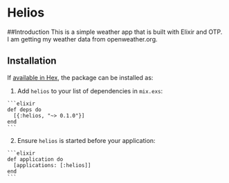 # Helios

##Introduction
This is a simple weather app that is built with Elixir and OTP. I am getting my weather data from openweather.org. 

## Installation

If [available in Hex](https://hex.pm/docs/publish), the package can be installed as:

  1. Add `helios` to your list of dependencies in `mix.exs`:

    ```elixir
    def deps do
      [{:helios, "~> 0.1.0"}]
    end
    ```

  2. Ensure `helios` is started before your application:

    ```elixir
    def application do
      [applications: [:helios]]
    end
    ```
